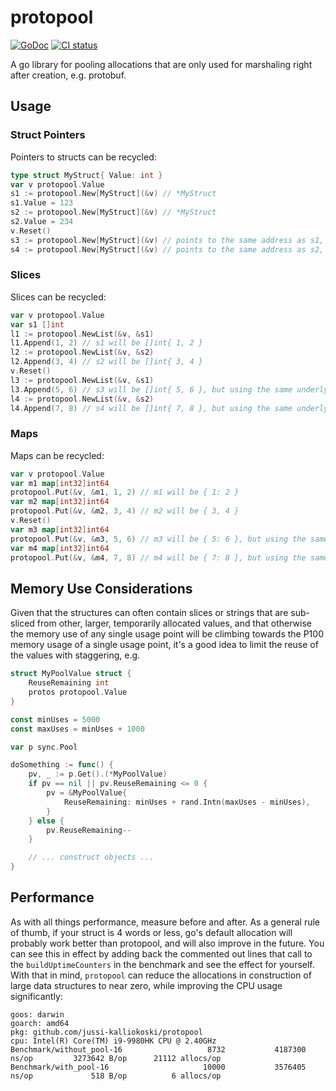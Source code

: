 # protopool

[![GoDoc](https://godoc.org/github.com/jussi-kalliokoski/protopool?status.svg)](https://godoc.org/github.com/jussi-kalliokoski/protopool)
[![CI status](https://github.com/jussi-kalliokoski/protopool/workflows/CI/badge.svg)](https://github.com/jussi-kalliokoski/protopool/actions)

A go library for pooling allocations that are only used for marshaling right after creation, e.g. protobuf.

## Usage

### Struct Pointers

Pointers to structs can be recycled:

```go
type struct MyStruct{ Value: int }
var v protopool.Value
s1 := protopool.New[MyStruct](&v) // *MyStruct
s1.Value = 123
s2 := protopool.New[MyStruct](&v) // *MyStruct
s2.Value = 234
v.Reset()
s3 := protopool.New[MyStruct](&v) // points to the same address as s1, but values are zeroed
s4 := protopool.New[MyStruct](&v) // points to the same address as s2, but values are zeroed
```

### Slices

Slices can be recycled:

```go
var v protopool.Value
var s1 []int
l1 := protopool.NewList(&v, &s1)
l1.Append(1, 2) // s1 will be []int{ 1, 2 }
l2 := protopool.NewList(&v, &s2)
l2.Append(3, 4) // s2 will be []int{ 3, 4 }
v.Reset()
l3 := protopool.NewList(&v, &s1)
l3.Append(5, 6) // s3 will be []int{ 5, 6 }, but using the same underlying allocation as s1
l4 := protopool.NewList(&v, &s2)
l4.Append(7, 8) // s4 will be []int{ 7, 8 }, but using the same underlying allocation as s2
```

### Maps

Maps can be recycled:

```go
var v protopool.Value
var m1 map[int32]int64
protopool.Put(&v, &m1, 1, 2) // m1 will be { 1: 2 }
var m2 map[int32]int64
protopool.Put(&v, &m2, 3, 4) // m2 will be { 3, 4 }
v.Reset()
var m3 map[int32]int64
protopool.Put(&v, &m3, 5, 6) // m3 will be { 5: 6 }, but using the same underlying map as m1
var m4 map[int32]int64
protopool.Put(&v, &m4, 7, 8) // m4 will be { 7: 8 }, but using the same underlying map as m2
```


## Memory Use Considerations

Given that the structures can often contain slices or strings that are sub-sliced from other, larger, temporarily allocated values, and that otherwise the memory use of any single usage point will be climbing towards the P100 memory usage of a single usage point, it's a good idea to limit the reuse of the values with staggering, e.g.

```go
struct MyPoolValue struct {
    ReuseRemaining int
    protos protopool.Value
}

const minUses = 5000
const maxUses = minUses + 1000

var p sync.Pool

doSomething := func() {
    pv, _ := p.Get().(*MyPoolValue)
    if pv == nil || pv.ReuseRemaining <= 0 {
        pv = &MyPoolValue{
            ReuseRemaining: minUses + rand.Intn(maxUses - minUses),
        }
    } else {
        pv.ReuseRemaining--
    }

    // ... construct objects ...
}
```

## Performance

As with all things performance, measure before and after. As a general rule of thumb, if your struct is 4 words or less, go's default allocation will probably work better than protopool, and will also improve in the future. You can see this in effect by adding back the commented out lines that call to the `buildUptimeCounters` in the benchmark and see the effect for yourself. With that in mind, `protopool` can reduce the allocations in construction of large data structures to near zero, while improving the CPU usage significantly:

```
goos: darwin
goarch: amd64
pkg: github.com/jussi-kalliokoski/protopool
cpu: Intel(R) Core(TM) i9-9980HK CPU @ 2.40GHz
Benchmark/without_pool-16                   8732           4187300 ns/op         3273642 B/op      21112 allocs/op
Benchmark/with_pool-16                     10000           3576405 ns/op             518 B/op          6 allocs/op
```

